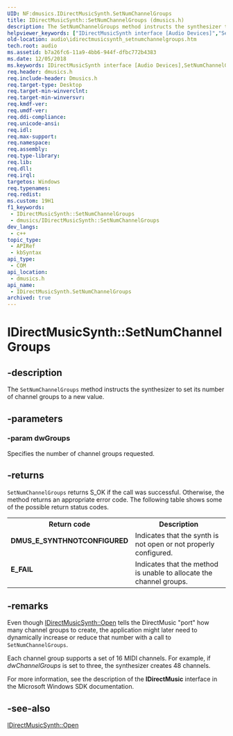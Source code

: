 ```yaml
---
UID: NF:dmusics.IDirectMusicSynth.SetNumChannelGroups
title: IDirectMusicSynth::SetNumChannelGroups (dmusics.h)
description: The SetNumChannelGroups method instructs the synthesizer to set its number of channel groups to a new value.
helpviewer_keywords: ["IDirectMusicSynth interface [Audio Devices]","SetNumChannelGroups method","IDirectMusicSynth.SetNumChannelGroups","IDirectMusicSynth::SetNumChannelGroups","SetNumChannelGroups","SetNumChannelGroups method [Audio Devices]","SetNumChannelGroups method [Audio Devices]","IDirectMusicSynth interface","audio.idirectmusicsynth_setnumchannelgroups","audmp-routines_7a3156c4-8bab-4ad5-aca6-369f322e6cb7.xml","dmusics/IDirectMusicSynth::SetNumChannelGroups"]
old-location: audio\idirectmusicsynth_setnumchannelgroups.htm
tech.root: audio
ms.assetid: b7a26fc6-11a9-4bb6-944f-dfbc772b4383
ms.date: 12/05/2018
ms.keywords: IDirectMusicSynth interface [Audio Devices],SetNumChannelGroups method, IDirectMusicSynth.SetNumChannelGroups, IDirectMusicSynth::SetNumChannelGroups, SetNumChannelGroups, SetNumChannelGroups method [Audio Devices], SetNumChannelGroups method [Audio Devices],IDirectMusicSynth interface, audio.idirectmusicsynth_setnumchannelgroups, audmp-routines_7a3156c4-8bab-4ad5-aca6-369f322e6cb7.xml, dmusics/IDirectMusicSynth::SetNumChannelGroups
req.header: dmusics.h
req.include-header: Dmusics.h
req.target-type: Desktop
req.target-min-winverclnt: 
req.target-min-winversvr: 
req.kmdf-ver: 
req.umdf-ver: 
req.ddi-compliance: 
req.unicode-ansi: 
req.idl: 
req.max-support: 
req.namespace: 
req.assembly: 
req.type-library: 
req.lib: 
req.dll: 
req.irql: 
targetos: Windows
req.typenames: 
req.redist: 
ms.custom: 19H1
f1_keywords:
 - IDirectMusicSynth::SetNumChannelGroups
 - dmusics/IDirectMusicSynth::SetNumChannelGroups
dev_langs:
 - c++
topic_type:
 - APIRef
 - kbSyntax
api_type:
 - COM
api_location:
 - dmusics.h
api_name:
 - IDirectMusicSynth.SetNumChannelGroups
archived: true
---
```


# IDirectMusicSynth::SetNumChannelGroups


## -description

The <code>SetNumChannelGroups</code> method instructs the synthesizer to set its number of channel groups to a new value.

## -parameters

### -param dwGroups

Specifies the number of channel groups requested.

## -returns

<code>SetNumChannelGroups</code> returns S_OK if the call was successful. Otherwise, the method returns an appropriate error code. The following table shows some of the possible return status codes.

<table>
<tr>
<th>Return code</th>
<th>Description</th>
</tr>
<tr>
<td width="40%">
<dl>
<dt><b>DMUS_E_SYNTHNOTCONFIGURED</b></dt>
</dl>
</td>
<td width="60%">
Indicates that the synth is not open or not properly configured.

</td>
</tr>
<tr>
<td width="40%">
<dl>
<dt><b>E_FAIL</b></dt>
</dl>
</td>
<td width="60%">
Indicates that the method is unable to allocate the channel groups.

</td>
</tr>
</table>

## -remarks

Even though <a href="/windows/desktop/api/dmusics/nf-dmusics-idirectmusicsynth-open">IDirectMusicSynth::Open</a> tells the DirectMusic "port" how many channel groups to create, the application might later need to dynamically increase or reduce that number with a call to <code>SetNumChannelGroups</code>.

Each channel group supports a set of 16 MIDI channels. For example, if <i>dwChannelGroups</i> is set to three, the synthesizer creates 48 channels.

For more information, see the description of the <b>IDirectMusic</b> interface in the Microsoft Windows SDK documentation.

## -see-also

<a href="/windows/desktop/api/dmusics/nf-dmusics-idirectmusicsynth-open">IDirectMusicSynth::Open</a>